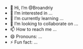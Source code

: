 - 👋 Hi, I’m @Broandriy
- 👀 I’m interested in ...
- 🌱 I’m currently learning ...
- 💞️ I’m looking to collaborate on ...
- 📫 How to reach me ...
- 😄 Pronouns: ...
- ⚡ Fun fact: ...

<!---
Broandriy/Broandriy is a ✨ special ✨ repository because its `README.md` (this file) appears on your GitHub profile.
You can click the Preview link to take a look at your changes.
--->
